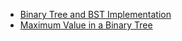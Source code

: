 - [Binary Tree and BST Implementation](./asseset/CC15.md)
- [Maximum Value in a Binary Tree](./asseset/CC16.md)